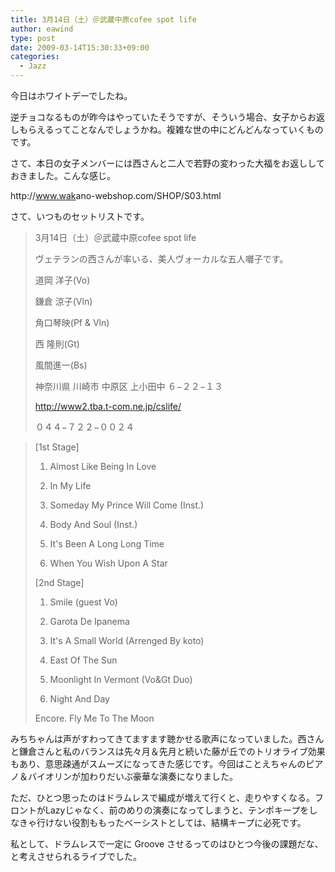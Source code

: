 ```yaml
---
title: 3月14日（土）＠武蔵中原cofee spot life
author: eawind
type: post
date: 2009-03-14T15:30:33+09:00
categories:
  - Jazz
---
```

今日はホワイトデーでしたね。

逆チョコなるものが昨今はやっていたそうですが、そういう場合、女子からお返しもらえるってことなんでしょうかね。複雑な世の中にどんどんなっていくものです。

さて、本日の女子メンバーには西さんと二人で若野の変わった大福をお返ししておきました。こんな感じ。

http://<wbr />www.wak<wbr />ano-web<wbr />shop.co<wbr />m/SHOP/<wbr />S03.htm<wbr />l

さて、いつものセットリストです。

> 3月14日（土）＠武蔵中原cofee spot life
>
> ヴェテランの西さんが率いる、美人ヴォーカルな五人囃子です。
>
> 道岡 洋子(Vo)
>
> 鎌倉 涼子(Vln)
>
> 角口琴映(Pf & Vln)
>
> 西 隆則(Gt)
>
> 風間進一(Bs)
>
> 神奈川県 川崎市 中原区 上小田中 ６−２２−１３
>
> <a href="http://www2.tba.t-com.ne.jp/cslife/" target="_blank" rel="noopener noreferrer">http://<wbr />www2.tb<wbr />a.t-com<wbr />.ne.jp/<wbr />cslife/</a>
>
> ０４４−７２２−００２４

> [1st Stage]
>
> 1. Almost Like Being In Love
>
> 2. In My Life
>
> 3. Someday My Prince Will Come (Inst.)
>
> 4. Body And Soul (Inst.)
>
> 5. It's Been A Long Long Time
>
> 6. When You Wish Upon A Star
>
> [2nd Stage]
>
> 1. Smile (guest Vo)
>
> 2. Garota De Ipanema
>
> 3. It's A Small World (Arrenged By koto)
>
> 4. East Of The Sun
>
> 5. Moonlight In Vermont (Vo&Gt Duo)
>
> 6. Night And Day
>
> Encore. Fly Me To The Moon

みちちゃんは声がすわってきてますます聴かせる歌声になっていました。西さんと鎌倉さんと私のバランスは先々月＆先月と続いた藤が丘でのトリオライブ効果もあり、意思疎通がスムーズになってきた感じです。今回はことえちゃんのピアノ＆バイオリンが加わりだいぶ豪華な演奏になりました。

ただ、ひとつ思ったのはドラムレスで編成が増えて行くと、走りやすくなる。フロントがLazyじゃなく、前のめりの演奏になってしまうと、テンポキープをしなきゃ行けない役割ももったベーシストとしては、結構キープに必死です。

私として、ドラムレスで一定に Groove させるってのはひとつ今後の課題だな、と考えさせられるライブでした。
